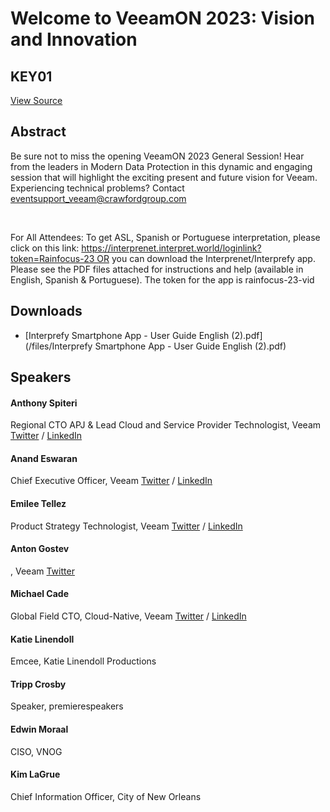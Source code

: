 # Welcome to VeeamON 2023: Vision and Innovation
## KEY01
[View Source](https://connect.veeam.com/flow/veeam/veeamon2023/attendeeportal/page/sessioncatalog/session/1678314166962001bo44)

## Abstract
Be sure not to miss the opening VeeamON 2023 General Session! Hear from the leaders in Modern Data Protection in this dynamic and engaging session that will highlight the exciting present and future vision for Veeam.  Experiencing technical problems? Contact eventsupport_veeam@crawfordgroup.com

 

For All Attendees: To get ASL, Spanish or Portuguese interpretation, please click on this link: https://interprenet.interpret.world/loginlink?token=Rainfocus-23 OR you can download the Interprenet/Interprefy app. Please see the PDF files attached for instructions and help (available in English, Spanish & Portuguese). The token for the app is rainfocus-23-vid 


## Downloads
- [Interprefy Smartphone App - User Guide English (2).pdf](/files/Interprefy Smartphone App - User Guide English (2).pdf)

## Speakers
#### Anthony Spiteri
Regional CTO APJ & Lead Cloud and Service Provider Technologist, Veeam
[Twitter](https://twitter.com/anthonyspiteri) / [LinkedIn](https://www.linkedin.com/in/anthonyspiteri)
#### Anand Eswaran
Chief Executive Officer, Veeam
[Twitter](https://twitter.com/anandeswaran) / [LinkedIn](https://www.linkedin.com/in/anandeswaran)
#### Emilee Tellez
Product Strategy Technologist, Veeam
[Twitter](https://twitter.com/vEm_Vino) / [LinkedIn](https://www.linkedin.com/in/emilee-tellez-36215071/)
#### Anton Gostev
, Veeam
[Twitter](https://twitter.com/Gostev)
#### Michael Cade
Global Field CTO, Cloud-Native, Veeam
[Twitter](https://twitter.com/MichaelCade1) / [LinkedIn](https://linkedin.com/in/michaelcade1)
#### Katie Linendoll
Emcee, Katie Linendoll Productions
#### Tripp Crosby
Speaker, premierespeakers
#### Edwin Moraal
CISO, VNOG
#### Kim LaGrue
Chief Information Officer, City of New Orleans